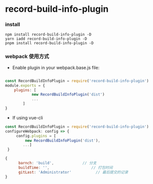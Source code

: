 # record-build-info-plugin
### install
``` shell
npm install record-build-info-plugin -D
yarn iadd record-build-info-plugin -D
pnpm install record-build-info-plugin -D
```

### webpack  使用方式

* Enable plugin in your webpack.base.js file:

``` javascript

const RecordBuildInfoPlugin = require('record-build-info-plugin')
module.exports = {
    plugins: [
            new RecordBuildInfoPlugin('dist')
        	...
        ]
}
```

* If using vue-cli

``` javascript
const RecordBuildInfoPlugin = require('record-build-info-plugin')  
configureWebpack: config => {
     config.plugins = [ 
         new RecordBuildInfoPlugin('dist'),
     	...]
 }
```



``` javascript
{ 
      barnch: 'build',             // 分支
      buildTime: '',			       // 打包时间
      gitLast: 'Administrator'           // 最后提交的记录
}
```

